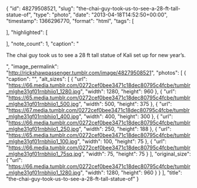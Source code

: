 {
  "id": 48279508521,
  "slug": "the-chai-guy-took-us-to-see-a-28-ft-tall-statue-of",
  "type": "photo",
  "date": "2013-04-18T14:52:50+00:00",
  "timestamp": 1366296770,
  "format": "html",
  "tags": [

  ],
  "highlighted": [

  ],
  "note_count": 1,
  "caption": "<p>The chai guy took us to see a 28 ft tall statue of Kali set up for new year&rsquo;s.</p>",
  "image_permalink": "http://rickshawpassenger.tumblr.com/image/48279508521",
  "photos": [
    {
      "caption": "",
      "alt_sizes": [
        {
          "url": "https://66.media.tumblr.com/0272cef0bee3471c18dec80795c4fcbe/tumblr_mlghe31gf01rnbhiio1_1280.jpg",
          "width": 1280,
          "height": 960
        },
        {
          "url": "https://65.media.tumblr.com/0272cef0bee3471c18dec80795c4fcbe/tumblr_mlghe31gf01rnbhiio1_500.jpg",
          "width": 500,
          "height": 375
        },
        {
          "url": "https://67.media.tumblr.com/0272cef0bee3471c18dec80795c4fcbe/tumblr_mlghe31gf01rnbhiio1_400.jpg",
          "width": 400,
          "height": 300
        },
        {
          "url": "https://66.media.tumblr.com/0272cef0bee3471c18dec80795c4fcbe/tumblr_mlghe31gf01rnbhiio1_250.jpg",
          "width": 250,
          "height": 188
        },
        {
          "url": "https://65.media.tumblr.com/0272cef0bee3471c18dec80795c4fcbe/tumblr_mlghe31gf01rnbhiio1_100.jpg",
          "width": 100,
          "height": 75
        },
        {
          "url": "https://66.media.tumblr.com/0272cef0bee3471c18dec80795c4fcbe/tumblr_mlghe31gf01rnbhiio1_75sq.jpg",
          "width": 75,
          "height": 75
        }
      ],
      "original_size": {
        "url": "https://66.media.tumblr.com/0272cef0bee3471c18dec80795c4fcbe/tumblr_mlghe31gf01rnbhiio1_1280.jpg",
        "width": 1280,
        "height": 960
      }
    }
  ],
  "title": "the-chai-guy-took-us-to-see-a-28-ft-tall-statue-of"
}

